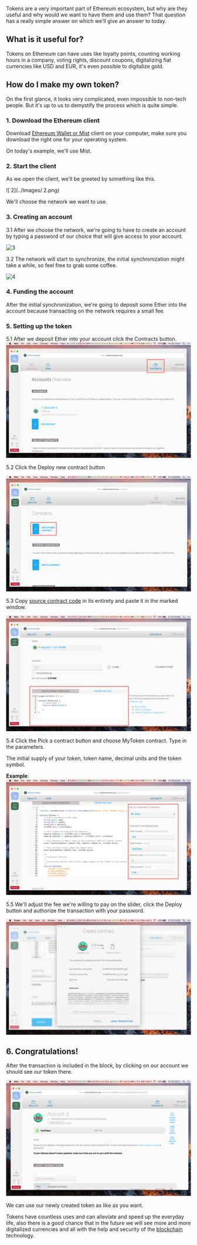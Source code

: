 Tokens are a very important part of Ethereum ecosystem, but why are they useful and why would we want to have them and use them? That question has a really simple answer on which we'll give an answer to today.


## What is it useful for?

Tokens on Ethereum can have uses like loyalty points,  counting working hours in a company, voting rights, discount coupons, digitalizing fiat currencies like USD and EUR, it's even possible to digitalize gold.

## How do I make my own token?

On the first glance, it looks very complicated,  even impossible to non-tech people. But it's up to us to demystify the process which is quite simple.

### 1. Download the Ethereum client

Download  [Ethereum Wallet or Mist] client on your computer, make sure you download the right one for your operating system.

On today's example, we'll use Mist.

### 2. Start the client

As we open the client, we'll be greeted by something like this.

 ![ 2](../Images/ 2.png)

We'll choose the network we want to use.

### 3. Creating an account
  3.1 After we choose the network, we're going to have to create an account by typing a password of our choice that will give access to your account.

   ![3](../Images/3.png)

  3.2 The network will start to synchronize, the initial synchronization might take a while, so feel free to grab some coffee.

  ![4](../Images/4.png)

### 4. Funding the account
 After the initial synchronization, we're going to deposit some Ether into the account because transacting on the network requires a small fee.

### 5. Setting up the token

   5.1 After we deposit Ether into your account click the Contracts button.
   ![5](../Images/5.png)

   5.2 Click the Deploy new contract button

   ![6](../Images/6.png)

   5.3 Copy [source contract code]  in its entirety and paste it in the marked window.

   ![7](../Images/7.png)
 
   5.4 Click the Pick a contract button and choose MyToken contract. Type in the parameters.
 
  The initial supply of your token, token name, decimal units and the token symbol.

  **Example**:
   ![8](../Images/8.png)
 
   5.5 We'll adjust the fee we're willing to pay on the slider, click the Deploy button and authorize the transaction with your password.
   
  ![9](../Images/9.png)

## 6. Congratulations!
After the transaction is included in the block, by clicking on our account we should see our token there.

![10](../Images/10.png)

We can use our newly created token as like as you want.

Tokens have countless uses and can alleviate and speed up the everyday life, also there is a good chance that in the future we will see more and more digitalized currencies and all with the help and security of the [blockchain] technology. 


[source contract code]: https://github.com/wubwub/Eth-contract/blob/master/Token%20Contract
[Ethereum Wallet or Mist]: https://github.com/ethereum/mist/releases
[blockchain]: https://bitfalls.com/2017/08/20/blockchain-explained-blockchain-works/
